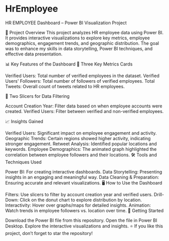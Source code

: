 # HrEmployee

HR EMPLOYEE Dashboard – Power BI Visualization Project

📌 Project Overview
This project analyzes HR employee data using Power BI. It provides interactive visualizations to explore key metrics, employee demographics, engagement trends, and geographic distribution. The goal was to enhance my skills in data storytelling, Power BI techniques, and effective data presentation.

📊 Key Features of the Dashboard
🔹 Three Key Metrics Cards

Verified Users: Total number of verified employees in the dataset.
Verified Users' Followers: Total number of followers of verified employees.
Total Tweets: Overall count of tweets related to HR employees.

🔹 Two Slicers for Data Filtering

Account Creation Year: Filter data based on when employee accounts were created.
Verified Users: Filter between verified and non-verified employees.


📈 Insights Gained

Verified Users: Significant impact on employee engagement and activity.
Geographic Trends: Certain regions showed higher activity, indicating stronger engagement.
Retweet Analysis: Identified popular locations and keywords.
Employee Demographics: The animated graph highlighted the correlation between employee followers and their locations.
🛠 Tools and Techniques Used

Power BI: For creating interactive dashboards.
Data Storytelling: Presenting insights in an engaging and meaningful way.
Data Cleaning & Preparation: Ensuring accurate and relevant visualizations.
🖥 How to Use the Dashboard

Filters: Use slicers to filter by account creation year and verified users.
Drill-Down: Click on the donut chart to explore distribution by location.
Interactivity: Hover over graphs/maps for detailed insights.
Animation: Watch trends in employee followers vs. location over time.
🚀 Getting Started

Download the Power BI file from this repository.
Open the file in Power BI Desktop.
Explore the interactive visualizations and insights.
⭐ If you like this project, don’t forget to star the repository!
